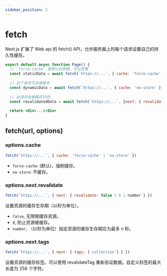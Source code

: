 ```yaml
---
sidebar_position: 2
---
```


# fetch
Next.js 扩展了 Web api 的 fetch() API，允许服务器上的每个请求设置自己的持久性缓存。
```jsx
export default async function Page() {
  // `force-cache` 是默认的参数，可以忽略
  const staticData = await fetch(`https://...`, { cache: 'force-cache' })
 
  // 这个请求不会被缓存
  const dynamicData = await fetch(`https://...`, { cache: 'no-store' })
 
  // 此请求会被缓存10秒
  const revalidatedData = await fetch(`https://...`, {next: { revalidate: 10 }})
 
  return <div>...</div>
}
```


## fetch(url, options)
### options.cache
```jsx
fetch(`https://...`, { cache: 'force-cache' | 'no-store' })
```
- `force-cache`: (默认)，强制缓存。
- `no-store`: 不缓存。


### options.next.revalidate
```jsx
fetch(`https://...`, { next: { revalidate: false | 0 | number } })
```
设置资源的缓存生存期（以秒为单位）。
- `false`, 无限期缓存资源。
- `0`, 防止资源被缓存。
- `number`, （以秒为单位）指定资源的缓存生存期应为最多 n 秒。


### options.next.tags
```jsx
fetch(`https://...`, { next: { tags: ['collection'] } })
```
设置资源的缓存标签。可以使用 revalidateTag 重新验证数据。自定义标签的最大长度为 256 个字符。
